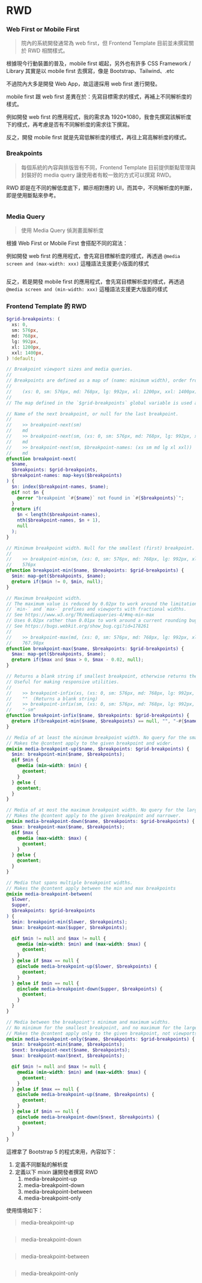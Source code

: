 # RWD

### Web First or Mobile First

> 院內的系統開發通常為 web first，但 Frontend Template 目前並未撰寫關於 RWD 相關樣式。

根據現今行動裝置的普及，mobile first 崛起，另外也有許多 CSS Framework / Library 其實是以 mobile first 去撰寫，像是 Bootstrap、Tailwind、.etc

不過院內大多是開發 Web App，故這邊採用 web first 進行開發。



mobile first 跟 web first 差異在於：先寫目標需求的樣式，再補上不同解析度的樣式。



例如開發 web first 的應用程式，我的需求為 1920\*1080，我會先撰寫該解析度下的樣式，再考慮是否有不同解析度的需求往下撰寫。

反之，開發 mobile first 就是先寫低解析度的樣式，再往上寫高解析度的樣式。



### Breakpoints

> 每個系統的內容與排版皆有不同，Frontend Template 目前提供斷點管理與封裝好的 media query 讓使用者有較一致的方式可以撰寫 RWD。

RWD 即是在不同的解低度底下，顯示相對應的 UI，而其中，不同解析度的判斷，即是使用斷點來參考。

<figure><img src="../../../.gitbook/assets/image.png" alt=""><figcaption></figcaption></figure>

### Media Query

> 使用 Media Query 偵測畫面解析度

根據 Web First or Mobile First 會搭配不同的寫法：

例如開發 web first 的應用程式，會先寫目標解析度的樣式，再透過  `@media screen and (max-width: xxx)` 這種語法支援更小版面的樣式

<figure><img src="../../../.gitbook/assets/image (1).png" alt=""><figcaption></figcaption></figure>

反之，若是開發 mobile first 的應用程式，會先寫目標解析度的樣式，再透過  `@media screen and (min-width: xxx)` 這種語法支援更大版面的樣式



### Frontend Template 的 RWD

```scss
$grid-breakpoints: (
  xs: 0,
  sm: 576px,
  md: 768px,
  lg: 992px,
  xl: 1200px,
  xxl: 1400px,
) !default;

// Breakpoint viewport sizes and media queries.
//
// Breakpoints are defined as a map of (name: minimum width), order from small to large:
//
//    (xs: 0, sm: 576px, md: 768px, lg: 992px, xl: 1200px, xxl: 1400px)
//
// The map defined in the `$grid-breakpoints` global variable is used as the `$breakpoints` argument by default.

// Name of the next breakpoint, or null for the last breakpoint.
//
//    >> breakpoint-next(sm)
//    md
//    >> breakpoint-next(sm, (xs: 0, sm: 576px, md: 768px, lg: 992px, xl: 1200px, xxl: 1400px))
//    md
//    >> breakpoint-next(sm, $breakpoint-names: (xs sm md lg xl xxl))
//    md
@function breakpoint-next(
  $name,
  $breakpoints: $grid-breakpoints,
  $breakpoint-names: map-keys($breakpoints)
) {
  $n: index($breakpoint-names, $name);
  @if not $n {
    @error "breakpoint `#{$name}` not found in `#{$breakpoints}`";
  }
  @return if(
    $n < length($breakpoint-names),
    nth($breakpoint-names, $n + 1),
    null
  );
}

// Minimum breakpoint width. Null for the smallest (first) breakpoint.
//
//    >> breakpoint-min(sm, (xs: 0, sm: 576px, md: 768px, lg: 992px, xl: 1200px, xxl: 1400px))
//    576px
@function breakpoint-min($name, $breakpoints: $grid-breakpoints) {
  $min: map-get($breakpoints, $name);
  @return if($min != 0, $min, null);
}

// Maximum breakpoint width.
// The maximum value is reduced by 0.02px to work around the limitations of
// `min-` and `max-` prefixes and viewports with fractional widths.
// See https://www.w3.org/TR/mediaqueries-4/#mq-min-max
// Uses 0.02px rather than 0.01px to work around a current rounding bug in Safari.
// See https://bugs.webkit.org/show_bug.cgi?id=178261
//
//    >> breakpoint-max(md, (xs: 0, sm: 576px, md: 768px, lg: 992px, xl: 1200px, xxl: 1400px))
//    767.98px
@function breakpoint-max($name, $breakpoints: $grid-breakpoints) {
  $max: map-get($breakpoints, $name);
  @return if($max and $max > 0, $max - 0.02, null);
}

// Returns a blank string if smallest breakpoint, otherwise returns the name with a dash in front.
// Useful for making responsive utilities.
//
//    >> breakpoint-infix(xs, (xs: 0, sm: 576px, md: 768px, lg: 992px, xl: 1200px, xxl: 1400px))
//    ""  (Returns a blank string)
//    >> breakpoint-infix(sm, (xs: 0, sm: 576px, md: 768px, lg: 992px, xl: 1200px, xxl: 1400px))
//    "-sm"
@function breakpoint-infix($name, $breakpoints: $grid-breakpoints) {
  @return if(breakpoint-min($name, $breakpoints) == null, "", "-#{$name}");
}

// Media of at least the minimum breakpoint width. No query for the smallest breakpoint.
// Makes the @content apply to the given breakpoint and wider.
@mixin media-breakpoint-up($name, $breakpoints: $grid-breakpoints) {
  $min: breakpoint-min($name, $breakpoints);
  @if $min {
    @media (min-width: $min) {
      @content;
    }
  } @else {
    @content;
  }
}

// Media of at most the maximum breakpoint width. No query for the largest breakpoint.
// Makes the @content apply to the given breakpoint and narrower.
@mixin media-breakpoint-down($name, $breakpoints: $grid-breakpoints) {
  $max: breakpoint-max($name, $breakpoints);
  @if $max {
    @media (max-width: $max) {
      @content;
    }
  } @else {
    @content;
  }
}

// Media that spans multiple breakpoint widths.
// Makes the @content apply between the min and max breakpoints
@mixin media-breakpoint-between(
  $lower,
  $upper,
  $breakpoints: $grid-breakpoints
) {
  $min: breakpoint-min($lower, $breakpoints);
  $max: breakpoint-max($upper, $breakpoints);

  @if $min != null and $max != null {
    @media (min-width: $min) and (max-width: $max) {
      @content;
    }
  } @else if $max == null {
    @include media-breakpoint-up($lower, $breakpoints) {
      @content;
    }
  } @else if $min == null {
    @include media-breakpoint-down($upper, $breakpoints) {
      @content;
    }
  }
}

// Media between the breakpoint's minimum and maximum widths.
// No minimum for the smallest breakpoint, and no maximum for the largest one.
// Makes the @content apply only to the given breakpoint, not viewports any wider or narrower.
@mixin media-breakpoint-only($name, $breakpoints: $grid-breakpoints) {
  $min: breakpoint-min($name, $breakpoints);
  $next: breakpoint-next($name, $breakpoints);
  $max: breakpoint-max($next, $breakpoints);

  @if $min != null and $max != null {
    @media (min-width: $min) and (max-width: $max) {
      @content;
    }
  } @else if $max == null {
    @include media-breakpoint-up($name, $breakpoints) {
      @content;
    }
  } @else if $min == null {
    @include media-breakpoint-down($next, $breakpoints) {
      @content;
    }
  }
}

```

這裡拿了 Bootstrap 5 的程式來用，內容如下：

1. 定義不同斷點的解析度
2. 定義以下 mixin 讓開發者撰寫 RWD
   1. media-breakpoint-up
   2. media-breakpoint-down
   3. media-breakpoint-between
   4. media-breakpoint-only

使用情境如下：

> media-breakpoint-up

<div align="left">

<figure><img src="../../../.gitbook/assets/image (2).png" alt=""><figcaption></figcaption></figure>

</div>

> media-breakpoint-down

<div align="left">

<figure><img src="../../../.gitbook/assets/image (4).png" alt=""><figcaption></figcaption></figure>

</div>

> media-breakpoint-between

<div align="left">

<figure><img src="../../../.gitbook/assets/image (6).png" alt=""><figcaption></figcaption></figure>

</div>

> media-breakpoint-only

<div align="left">

<figure><img src="../../../.gitbook/assets/image (5).png" alt=""><figcaption></figcaption></figure>

</div>
